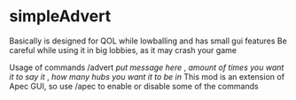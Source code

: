 # simpleAdvert
Basically is designed for QOL while lowballing and has small gui features
Be careful while using it in big lobbies, as it may crash your game

Usage of commands
/advert *put message here* , *amount of times you want it to say it* , *how many hubs you want it to be in*
This mod is an extension of Apec GUI, so use /apec to enable or disable some of the commands
